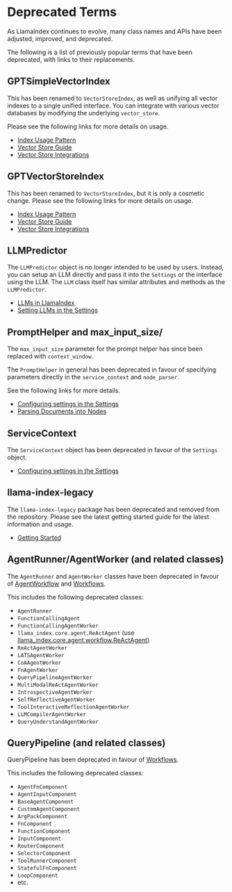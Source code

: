 # Deprecated Terms

As LlamaIndex continues to evolve, many class names and APIs have been adjusted, improved, and deprecated.

The following is a list of previously popular terms that have been deprecated, with links to their replacements.

## GPTSimpleVectorIndex

This has been renamed to `VectorStoreIndex`, as well as unifying all vector indexes to a single unified interface. You can integrate with various vector databases by modifying the underlying `vector_store`.

Please see the following links for more details on usage.

- [Index Usage Pattern](/python/framework/module_guides/evaluating/usage_pattern)
- [Vector Store Guide](/python/framework/module_guides/indexing/vector_store_guide)
- [Vector Store Integrations](/python/framework/community/integrations/vector_stores)

## GPTVectorStoreIndex

This has been renamed to `VectorStoreIndex`, but it is only a cosmetic change. Please see the following links for more details on usage.

- [Index Usage Pattern](/python/framework/module_guides/evaluating/usage_pattern)
- [Vector Store Guide](/python/framework/module_guides/indexing/vector_store_guide)
- [Vector Store Integrations](/python/framework/community/integrations/vector_stores)

## LLMPredictor

The `LLMPredictor` object is no longer intended to be used by users. Instead, you can setup an LLM directly and pass it into the `Settings` or the interface using the LLM. The `LLM` class itself has similar attributes and methods as the `LLMPredictor`.

- [LLMs in LlamaIndex](/python/framework/module_guides/models/llms)
- [Setting LLMs in the Settings](/python/framework/module_guides/supporting_modules/settings)

## PromptHelper and max_input_size/

The `max_input_size` parameter for the prompt helper has since been replaced with `context_window`.

The `PromptHelper` in general has been deprecated in favour of specifying parameters directly in the `service_context` and `node_parser`.

See the following links for more details.

- [Configuring settings in the Settings](/python/framework/module_guides/supporting_modules/settings)
- [Parsing Documents into Nodes](/python/framework/module_guides/loading/node_parsers)

## ServiceContext

The `ServiceContext` object has been deprecated in favour of the `Settings` object.

- [Configuring settings in the Settings](/python/framework/module_guides/supporting_modules/settings)

## llama-index-legacy

The `llama-index-legacy` package has been deprecated and removed from the repository. Please see the latest getting started guide for the latest information and usage.

- [Getting Started](/python/framework/getting_started/installation)

## AgentRunner/AgentWorker (and related classes)

The `AgentRunner` and `AgentWorker` classes have been deprecated in favour of [AgentWorkflow](/python/framework/module_guides/deploying/agents) and [Workflows](/python/framework/module_guides/workflow).

This includes the following deprecated classes:

- `AgentRunner`
- `FunctionCallingAgent`
- `FunctionCallingAgentWorker`
- `llama_index.core.agent.ReActAgent` (use [llama_index.core.agent.workflow.ReActAgent](/python/framework/module_guides/deploying/agents))
- `ReActAgentWorker`
- `LATSAgentWorker`
- `CoAAgentWorker`
- `FnAgentWorker`
- `QueryPipelineAgentWorker`
- `MultiModalReActAgentWorker`
- `IntrospectiveAgentWorker`
- `SelfReflectiveAgentWorker`
- `ToolInteractiveReflectionAgentWorker`
- `LLMCompilerAgentWorker`
- `QueryUnderstandAgentWorker`

## QueryPipeline (and related classes)

QueryPipeline has been deprecated in favour of [Workflows](/python/framework/module_guides/workflow).

This includes the following deprecated classes:

- `AgentFnComponent`
- `AgentInputComponent`
- `BaseAgentComponent`
- `CustomAgentComponent`
- `ArgPackComponent`
- `FnComponent`
- `FunctionComponent`
- `InputComponent`
- `RouterComponent`
- `SelectorComponent`
- `ToolRunnerComponent`
- `StatefulFnComponent`
- `LoopComponent`
- etc.
